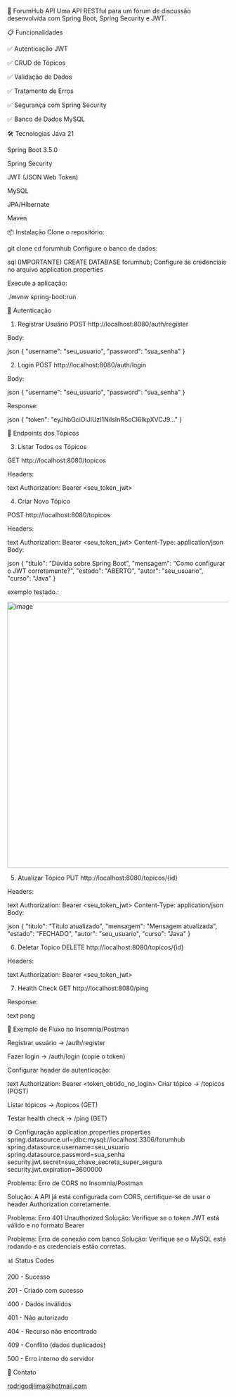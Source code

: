 🚀 ForumHub API
Uma API RESTful para um fórum de discussão desenvolvida com Spring Boot, Spring Security e JWT.

📋 Funcionalidades

✅ Autenticação JWT

✅ CRUD de Tópicos

✅ Validação de Dados

✅ Tratamento de Erros

✅ Segurança com Spring Security

✅ Banco de Dados MySQL

🛠️ Tecnologias
Java 21

Spring Boot 3.5.0

Spring Security

JWT (JSON Web Token)

MySQL

JPA/Hibernate

Maven

📦 Instalação
Clone o repositório:


git clone <url-do-repositorio>
cd forumhub
Configure o banco de dados:

sql (IMPORTANTE)
CREATE DATABASE forumhub;
Configure as credenciais no arquivo application.properties

Execute a aplicação:


./mvnw spring-boot:run

🔐 Autenticação
1. Registrar Usuário
POST http://localhost:8080/auth/register

Body:

json
{
  "username": "seu_usuario",
  "password": "sua_senha"
}


2. Login
POST http://localhost:8080/auth/login

Body:

json
{
  "username": "seu_usuario",
  "password": "sua_senha"
}


Response:

json
{
  "token": "eyJhbGciOiJIUzI1NiIsInR5cCI6IkpXVCJ9..."
}


📝 Endpoints dos Tópicos


3. Listar Todos os Tópicos

GET http://localhost:8080/topicos

Headers:

text
Authorization: Bearer <seu_token_jwt>



4. Criar Novo Tópico


POST http://localhost:8080/topicos

Headers:

text
Authorization: Bearer <seu_token_jwt>
Content-Type: application/json
Body:

json
{
  "titulo": "Dúvida sobre Spring Boot",
  "mensagem": "Como configurar o JWT corretamente?",
  "estado": "ABERTO",
  "autor": "seu_usuario",
  "curso": "Java"
}

exemplo testado.:

<img width="1465" height="605" alt="image" src="https://github.com/user-attachments/assets/4c1ff161-59d4-4a49-93b9-d57bb0b3ee16" />



5. Atualizar Tópico
PUT http://localhost:8080/topicos/{id}


Headers:

text
Authorization: Bearer <seu_token_jwt>
Content-Type: application/json
Body:


json
{
  "titulo": "Título atualizado",
  "mensagem": "Mensagem atualizada",
  "estado": "FECHADO",
  "autor": "seu_usuario",
  "curso": "Java"
}

6. Deletar Tópico
DELETE http://localhost:8080/topicos/{id}

Headers:

text
Authorization: Bearer <seu_token_jwt>


7. Health Check
GET http://localhost:8080/ping

Response:

text
pong


🎯 Exemplo de Fluxo no Insomnia/Postman

Registrar usuário → /auth/register

Fazer login → /auth/login (copie o token)

Configurar header de autenticação:


text
Authorization: Bearer <token_obtido_no_login>
Criar tópico → /topicos (POST)

Listar tópicos → /topicos (GET)

Testar health check → /ping (GET)


⚙️ Configuração
application.properties
properties
spring.datasource.url=jdbc:mysql://localhost:3306/forumhub
spring.datasource.username=seu_usuario
spring.datasource.password=sua_senha
security.jwt.secret=sua_chave_secreta_super_segura
security.jwt.expiration=3600000



Problema: Erro de CORS no Insomnia/Postman

Solução: A API já está configurada com CORS, certifique-se de usar o header Authorization corretamente.


Problema: Erro 401 Unauthorized
Solução: Verifique se o token JWT está válido e no formato Bearer <token>


Problema: Erro de conexão com banco
Solução: Verifique se o MySQL está rodando e as credenciais estão corretas.

📊 Status Codes

200 - Sucesso

201 - Criado com sucesso

400 - Dados inválidos

401 - Não autorizado

404 - Recurso não encontrado

409 - Conflito (dados duplicados)

500 - Erro interno do servidor

📧 Contato

rodrigodjlima@hotmail.com

